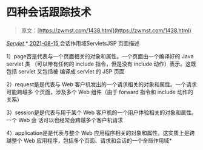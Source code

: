 <!--yml
category: 未分类
date: 0001-01-01 00:00:00
-->

# 四种会话跟踪技术

> 原文：[https://zwmst.com/1438.html](https://zwmst.com/1438.html)

   [ *Servlet* ](https://zwmst.com/servlet)*[ <time datetime="2021-08-15T11:32:16+08:00"> 2021-08-15 </time> ](https://zwmst.com/1438.html)  会话作用域ServletsJSP 页面描述

1）page否是代表与一个页面相关的对象和属性。一个页面由一个编译好的 Java servlet 类 （可以带有任何的 include 指令，但是没有 include 动作）表示。这既包括 servlet 又包括被 编译成 servlet 的 JSP 页面

2）request是是代表与 Web 客户机发出的一个请求相关的对象和属性。一个请求可能跨越多 个页面，涉及多个 Web 组件（由于 forward 指令和 include 动作的关系）

3）session是是代表与用于某个 Web 客户机的一个用户体验相关的对象和属性。一个 Web 会 话可以也经常会跨越多个客户机请求

4）application是是代表与整个 Web 应用程序相关的对象和属性。这实质上是跨越整个 Web 应用程序，包括多个页面、请求和会话的一个全局作用域*